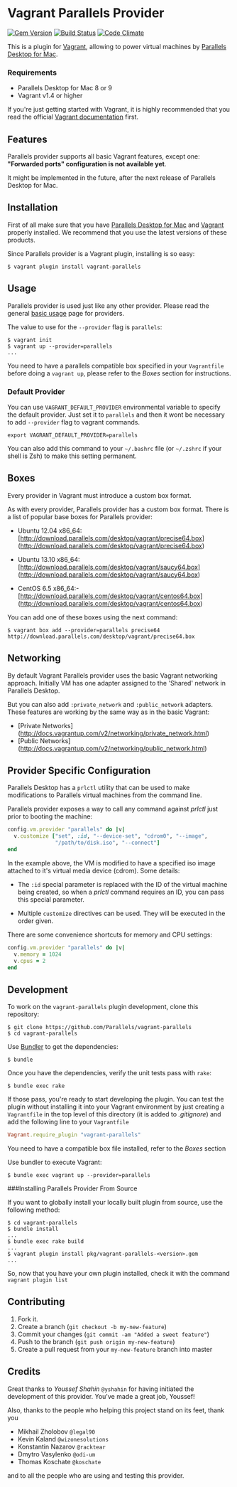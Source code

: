 # Vagrant Parallels Provider
[![Gem Version](https://badge.fury.io/rb/vagrant-parallels.png)](http://badge.fury.io/rb/vagrant-parallels)
[![Build Status](https://travis-ci.org/Parallels/vagrant-parallels.png?branch=master)](https://travis-ci.org/Parallels/vagrant-parallels)
[![Code Climate](https://codeclimate.com/github/Parallels/vagrant-parallels.png)](https://codeclimate.com/github/Parallels/vagrant-parallels)

This is a plugin for [Vagrant](http://www.vagrantup.com),
allowing to power virtual machines by
[Parallels Desktop for Mac](http://www.parallels.com/downloads/desktop/).

### Requirements
- Parallels Desktop for Mac 8 or 9
- Vagrant v1.4 or higher

If you're just getting started with Vagrant, it is highly recommended that you
read the official [Vagrant documentation](http://docs.vagrantup.com/v2/) first.

## Features
Parallels provider supports all basic Vagrant features, except one: **"Forwarded ports" configuration is not available yet**.

It might be implemented in the future, after the next release of Parallels Desktop for Mac.

## Installation
First of all make sure that you have [Parallels Desktop for Mac](http://www.parallels.com/products/desktop/)
and [Vagrant](http://www.vagrantup.com/downloads) properly installed.
We recommend that you use the latest versions of these products.

Since Parallels provider is a Vagrant plugin, installing is so easy:

```
$ vagrant plugin install vagrant-parallels
```

## Usage
Parallels provider is used just like any other provider. Please read the general
[basic usage](http://docs.vagrantup.com/v2/providers/basic_usage.html) page for
providers.

The value to use for the `--provider` flag is `parallels`:

```
$ vagrant init
$ vagrant up --provider=parallels
...
```

You need to have a parallels compatible box specified in your `Vagrantfile`
before doing a `vagrant up`, please refer to the *Boxes* section for instructions.

### Default Provider

You can use `VAGRANT_DEFAULT_PROVIDER` environmental variable to specify the
default provider. Just set it to `parallels` and then it wont be necessary
to add `--provider` flag to vagrant commands.

```
export VAGRANT_DEFAULT_PROVIDER=parallels
```

You can also add this command to your `~/.bashrc` file
(or `~/.zshrc` if your shell is Zsh) to make this setting permanent.

## Boxes

Every provider in Vagrant must introduce a custom box format.

As with every provider, Parallels provider has a custom box format.
There is a list of popular base boxes for Parallels provider:

- Ubuntu 12.04 x86_64:
[http://download.parallels.com/desktop/vagrant/precise64.box]
(http://download.parallels.com/desktop/vagrant/precise64.box)

- Ubuntu 13.10 x86_64:
[http://download.parallels.com/desktop/vagrant/saucy64.box]
(http://download.parallels.com/desktop/vagrant/saucy64.box)

- CentOS 6.5 x86_64:-
[http://download.parallels.com/desktop/vagrant/centos64.box]
(http://download.parallels.com/desktop/vagrant/centos64.box)

You can add one of these boxes using the next command:

```
$ vagrant box add --provider=parallels precise64 http://download.parallels.com/desktop/vagrant/precise64.box
```

## Networking
By default Vagrant Parallels provider uses the basic Vagrant networking
approach. Initially VM has one adapter assigned to the 'Shared' network
in Parallels Desktop.

But you can also add `:private_network` and `:public_network` adapters.
These features are working by the same way as in the basic Vagrant:
- [Private Networks]
(http://docs.vagrantup.com/v2/networking/private_network.html)
- [Public Networks]
(http://docs.vagrantup.com/v2/networking/public_network.html)

## Provider Specific Configuration

Parallels Desktop has a `prlctl` utility that can be used to make modifications
to Parallels virtual machines from the command line.


Parallels provider exposes a way to call any command against *prlctl* just prior
to booting the machine:

```ruby
config.vm.provider "parallels" do |v|
  v.customize ["set", :id, "--device-set", "cdrom0", "--image",
               "/path/to/disk.iso", "--connect"]
end
```

In the example above, the VM is modified to have a specified iso image attached
to it's virtual media device (cdrom). Some details:

* The `:id` special parameter is replaced with the ID of the virtual
  machine being created, so when a *prlctl* command requires an ID, you
  can pass this special parameter.

* Multiple `customize` directives can be used. They will be executed in the
  order given.

There are some convenience shortcuts for memory and CPU settings:

```ruby
config.vm.provider "parallels" do |v|
  v.memory = 1024
  v.cpus = 2
end
```

## Development

To work on the `vagrant-parallels` plugin development, clone this repository:

```
$ git clone https://github.com/Parallels/vagrant-parallels
$ cd vagrant-parallels
```

Use [Bundler](http://gembundler.com) to get the dependencies:

```
$ bundle
```

Once you have the dependencies, verify the unit tests pass with `rake`:

```
$ bundle exec rake
```

If those pass, you're ready to start developing the plugin. You can test
the plugin without installing it into your Vagrant environment by just
creating a `Vagrantfile` in the top level of this directory (it is added to *.gitignore*)
and add the following line to your `Vagrantfile`

```ruby
Vagrant.require_plugin "vagrant-parallels"
```

You need to have a compatible box file installed, refer to the *Boxes* section

Use bundler to execute Vagrant:

```
$ bundle exec vagrant up --provider=parallels
```

###Installing Parallels Provider From Source

If you want to globally install your locally built plugin from source, use the following method:

```
$ cd vagrant-parallels
$ bundle install
...
$ bundle exec rake build
...
$ vagrant plugin install pkg/vagrant-parallels-<version>.gem
...
```
So, now that you have your own plugin installed, check it with the command
`vagrant plugin list`

## Contributing

1. Fork it.
2. Create a branch (`git checkout -b my-new-feature`)
3. Commit your changes (`git commit -am "Added a sweet feature"`)
4. Push to the branch (`git push origin my-new-feature`)
5. Create a pull request from your `my-new-feature` branch into master


## Credits
Great thanks to *Youssef Shahin* `@yshahin` for having initiated the development
of this provider. You've made a great job, Youssef!

Also, thanks to the people who helping this project stand on its feet, thank you

* Mikhail Zholobov `@legal90`
* Kevin Kaland `@wizonesolutions`
* Konstantin Nazarov `@racktear`
* Dmytro Vasylenko `@odi-um`
* Thomas Koschate `@koschate`

and to all the people who are using and testing this provider.


